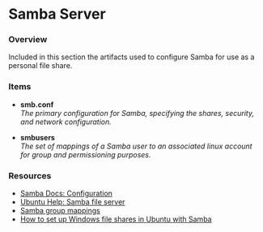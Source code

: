 # Samba Server #

### Overview ###

Included in this section the artifacts used to configure Samba for use as a personal file share.

### Items ###

* **smb.conf**  
  _The primary configuration for Samba, specifying the shares, security, and network configuration._
 
* **smbusers**  
  _The set of mappings of a Samba user to an associated linux account for group and permissioning purposes._
  
### Resources ###

- [Samba Docs: Configuration](https://www.samba.org/samba/docs/current/man-html/smb.conf.5.html)
- [Ubuntu Help: Samba file server](https://help.ubuntu.com/lts/serverguide/samba-fileserver.html)
- [Samba group mappings](http://library.mobrien.com/Manuals/samba/htmldocs/groupmapping.html)
- [How to set up Windows file shares in Ubuntu with Samba](http://www.ubuntuboss.com/how-to-set-up-windows-file-shares-in-ubuntu-18-04-with-samba/)
